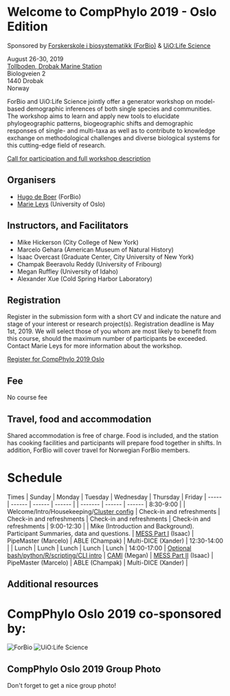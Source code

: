 # Welcome to CompPhylo 2019 - Oslo Edition

Sponsored by [Forskerskole i biosystematikk (ForBio)](https://www.forbio.uio.no/) & [UiO:Life Science](https://www.uio.no/english/research/strategic-research-areas/life-science/)  

August 26-30, 2019  
[Tollboden, Drobak Marine Station](https://goo.gl/maps/6UamJ4Bnog92)  
Biologveien 2  
1440 Drobak  
Norway  

ForBio and UiO:Life Science jointly offer a generator workshop on model-based 
demographic inferences of both single species and communities. The workshop 
aims to learn and apply new tools to elucidate phylogeographic patterns, 
biogeographic shifts and demographic responses of single- and multi-taxa as well 
as to contribute to knowledge exchange on methodological challenges and diverse 
biological systems for this cutting-edge field of research.

[Call for participation and full workshop description](https://www.forbio.uio.no/events/courses/2019/Phylogeography)

## Organisers
  - [Hugo de Boer](hugo.deboer@nhm.uio.no) (ForBio)
  - [Marie Leys](marie.leys@ibv.uio.no) (University of Oslo)

## Instructors, and Facilitators
  - Mike Hickerson (City College of New York)
  - Marcelo Gehara (American Museum of Natural History)
  - Isaac Overcast (Graduate Center, City University of New York)
  - Champak Beeravolu Reddy (University of Fribourg)
  - Megan Ruffley (University of Idaho)
  - Alexander Xue (Cold Spring Harbor Laboratory)

## Registration

Register in the submission form with a short CV and indicate the nature and 
stage of your interest or research project(s). Registration deadline is May 
1st, 2019. We will select those of you whom are most likely to benefit from 
this course, should the maximum number of participants be exceeded. Contact 
Marie Leys for more information about the workshop.

[Register for CompPhylo 2019 Oslo](https://skjema.uio.no/109922)

## Fee
No course fee

## Travel, food and accommodation
Shared accommodation is free of charge. Food is included, and the station 
has cooking facilities and participants will prepare food together in shifts. 
In addition, ForBio will cover travel for Norwegian ForBio members.

# Schedule

Times            | Sunday | Monday | Tuesday | Wednesday | Thursday | Friday |
-----            | ------ | ------ | ------ | | ------- | ------ | ------ |
8:30-9:00       | | Welcome/Intro/Housekeeping/[Cluster config](UiO_Cluster_info.md) | Check-in and refreshments | Check-in and refreshments | Check-in and refreshments | Check-in and refreshments |
9:00-12:30      | | Mike (Introduction and Background). Participant Summaries, data and questions.  | [MESS Part I](MESS_files/MESS_PartI.md) (Isaac) | PipeMaster (Marcelo) | ABLE (Champak) | Multi-DICE (Xander) |
12:30-14:00 | | Lunch | Lunch | Lunch | Lunch | Lunch |
14:00-17:00 | [Optional bash/python/R/scripting/CLI intro](Scripting_CLI_Intro_files/Scripting_CLI_Intro.md) | [CAMI](CAMI_files/CAMI.md) (Megan) | [MESS Part II](MESS_files/MESS_PartII.md) (Isaac) | PipeMaster (Marcelo) | ABLE (Champak) | Multi-DICE (Xander) |

## Additional resources

# CompPhylo Oslo 2019 co-sponsored by:

![ForBio](images/ForBio.png)
![UiO:Life Science](images/UiO.png)

## CompPhylo Oslo 2019 Group Photo

Don't forget to get a nice group photo!
